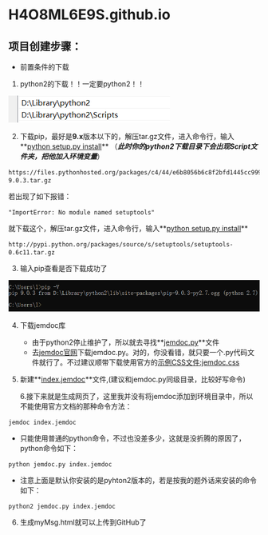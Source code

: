 # H4O8ML6E9S.github.io
## 项目创建步骤：

- 前置条件的下载

1. python2的下载！！一定要python2！！

![image-20231221145336518](README.assets/image-20231221145336518.png)

2. 下载pip，最好是**9.x**版本以下的，解压tar.gz文件，进入命令行，输入**<u>python setup.py install</u>** （***此时你的python2下载目录下会出现Script文件夹，把他加入环境变量***）

```
https://files.pythonhosted.org/packages/c4/44/e6b8056b6c8f2bfd1445cc9990f478930d8e3459e9dbf5b8e2d2922d64d3/pip-9.0.3.tar.gz
```

若出现了如下报错：

```
"ImportError: No module named setuptools" 
```

就下载这个，解压tar.gz文件，进入命令行，输入**<u>python setup.py install</u>** 

```
http://pypi.python.org/packages/source/s/setuptools/setuptools-0.6c11.tar.gz
```

3. 输入pip查看是否下载成功了

![image-20231221145725504](README.assets/image-20231221145725504.png)

4. 下载jemdoc库  
   - 由于python2停止维护了，所以就去寻找**<u>jemdoc.py</u>**文件
   - 去[jemdoc官网](http://jemdoc.jaboc.net/download.html)下载jemdoc.py。对的，你没看错，就只要一个.py代码文件就行了。不过建议顺带下载使用官方的[示例CSS文件:jemdoc.css](http://jemdoc.jaboc.net/dist/jemdoc.css)
5. 新建**<u>index.jemdoc</u>**文件,(建议和jemdoc.py同级目录，比较好写命令)

   6.接下来就是生成网页了，这里我并没有将jemdoc添加到环境目录中，所以不能使用官方文档的那种命令方法：

```
jemdoc index.jemdoc
```

- 只能使用普通的python命令，不过也没差多少，这就是没折腾的原因了，python命令如下：

```
python jemdoc.py index.jemdoc
```

- 注意上面是默认你安装的是pyhton2版本的，若是按我的题外话来安装的命令如下：

```
python2 jemdoc.py index.jemdoc
```

6. 生成myMsg.html就可以上传到GitHub了
